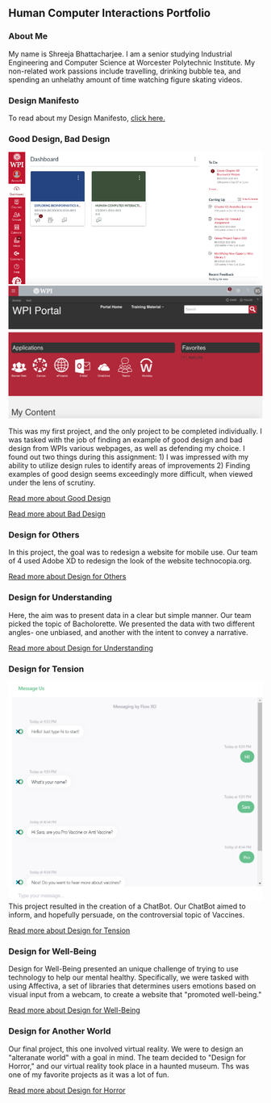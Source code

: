 ## Human Computer Interactions Portfolio

### About Me

My name is Shreeja Bhattacharjee. I am a senior studying Industrial Engineering and Computer Science at Worcester Polytechnic Institute. My non-related work passions include travelling, drinking bubble tea, and spending an unhelathy amount of time watching figure skating videos. 

### Design Manifesto

To read about my Design Manifesto, [click here.](https://medium.com/@bhattacharjee.shreeja_7950/design-manifesto-cd1d3741dc89)

### Good Design, Bad Design
<p float="left">
  <img src = "/gooddesign.png">
  <img src = "/baddesign.png">
</p>

This was my first project, and the only project to be completed individually. I was tasked with the job of finding an example of good design and bad design from WPIs various webpages, as well as defending my choice. I found out two things during this assignment: 1) I was impressed with my ability to utilize design rules to identify areas of improvements 2) Finding examples of good design seems exceedingly more difficult, when viewed under the lens of scrutiny.

[Read more about Good Design](https://medium.com/@bhattacharjee.shreeja_7950/good-design-ce34e416f48e)

[Read more about Bad Design](https://medium.com/@bhattacharjee.shreeja_7950/bad-design-f87e80ddecef)

### Design for Others
In this project, the goal was to redesign a website for mobile use. Our team of 4 used Adobe XD to redesign the look of the website technocopia.org.

[Read more about Design for Others](https://medium.com/@bhattacharjee.shreeja_7950/good-design-ce34e416f48e)

### Design for Understanding
Here, the aim was to present data in a clear but simple manner. Our team picked the topic of Bacholorette. We presented the data with two different angles- one unbiased, and another with the intent to convey a narrative.

[Read more about Design for Understanding](https://medium.com/@bhattacharjee.shreeja_7950/design-for-understanding-81de5fd6c5a8)

### Design for Tension
<img src = "/flowphoto.png">
This project resulted in the creation of a ChatBot. Our ChatBot aimed to inform, and hopefully persuade, on the controversial topic of Vaccines.

[Read more about Design for Tension](https://medium.com/@bhattacharjee.shreeja_7950/design-for-tension-b77fec66feca)

### Design for Well-Being
Design for Well-Being presented an unique challenge of trying to use technology to help our mental healthy. Specifically, we were tasked with using Affectiva, a set of libraries that determines users emotions based on visual input from a webcam, to create a website that "promoted well-being."

[Read more about Design for Well-Being](https://medium.com/@bhattacharjee.shreeja_7950/design-for-well-being-4064d31ba535)

### Design for Another World
Our final project, this one involved virtual reality. We were to design an "alteranate world" with a goal in mind. The team decided to "Design for Horror," and our virtual reality took place in a haunted museum. Ths was one of my favorite projects as it was a lot of fun.

[Read more about Design for Horror](https://medium.com/@kendog95/design-for-another-world-af091294189d)


